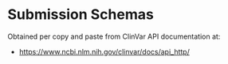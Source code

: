 # Submission Schemas

Obtained per copy and paste from ClinVar API documentation at:

- https://www.ncbi.nlm.nih.gov/clinvar/docs/api_http/

